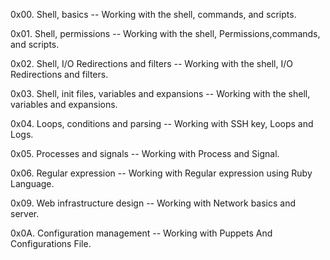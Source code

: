 0x00. Shell, basics -- Working with the shell, commands, and scripts.

0x01. Shell, permissions -- Working with the shell, Permissions,commands, and scripts.

0x02. Shell, I/O Redirections and filters -- Working with the shell, I/O Redirections and filters.

0x03. Shell, init files, variables and expansions -- Working with the shell, variables and expansions.

0x04. Loops, conditions and parsing -- Working with SSH key, Loops and Logs.

0x05. Processes and signals -- Working with Process and Signal.

0x06. Regular expression -- Working with Regular expression using Ruby Language.

0x09. Web infrastructure design -- Working with Network basics and server.

0x0A. Configuration management -- Working with Puppets And Configurations File.
